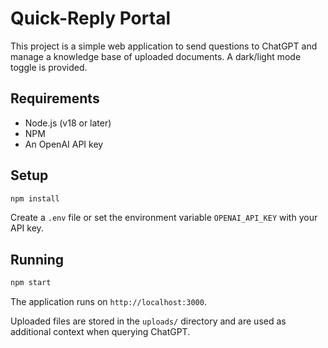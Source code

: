 # Quick-Reply Portal

This project is a simple web application to send questions to ChatGPT and manage a knowledge base of uploaded documents. A dark/light mode toggle is provided.

## Requirements

- Node.js (v18 or later)
- NPM
- An OpenAI API key

## Setup

```bash
npm install
```

Create a `.env` file or set the environment variable `OPENAI_API_KEY` with your API key.

## Running

```bash
npm start
```

The application runs on `http://localhost:3000`.

Uploaded files are stored in the `uploads/` directory and are used as additional context when querying ChatGPT.
